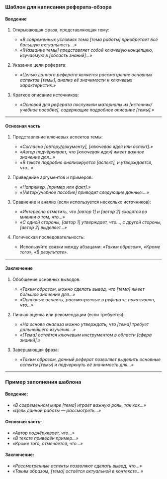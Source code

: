 ### **Шаблон для написания реферата-обзора**  

#### **Введение**  
1. Открывающая фраза, представляющая тему:  
   - *«В современных условиях тема [тема работы] приобретает всё большую актуальность...»*  
   - *«[Название темы] представляет собой ключевую концепцию, изучаемую в [область знаний]...»*  

2. Указание цели реферата:  
   - *«Целью данного реферата является рассмотрение основных аспектов [темы], анализ её значимости и ключевых характеристик.»*  

3. Краткое описание источников:  
   - *«Основой для реферата послужили материалы из [источник/учебное пособие], содержащие подробное описание [темы].»*  

---

#### **Основная часть**  
1. Представление ключевых аспектов темы:  
   - *«Согласно [автору/документу], [ключевая идея или аспект].»*  
   - *«Автор подчёркивает, что [ключевая идея] имеет важное значение для...»*  
   - *«В тексте подробно анализируется [аспект], и утверждается, что...»*  

2. Приведение аргументов и примеров:  
   - *«Например, [пример или факт].»*  
   - *«[Автор/учебное пособие] приводит следующие данные:...»*  

3. Сравнение и анализ (если используется несколько источников):  
   - *«Интересно отметить, что [автор 1] и [автор 2] сходятся во мнении о том, что...»*  
   - *«С одной стороны, [автор 1] утверждает, что..., с другой стороны, [автор 2] выделяет...»*  

4. Логическая последовательность:  
   - Используйте связки между абзацами: *«Таким образом», «Кроме того», «В результате».*  

---

#### **Заключение**  
1. Обобщение основных выводов:  
   - *«Таким образом, можно сделать вывод, что [тема] имеет большое значение для...»*  
   - *«Основные аспекты, рассмотренные в реферате, показывают, что...»*  

2. Личная оценка или рекомендации (если требуется):  
   - *«На основе анализа можно утверждать, что [тема] требует дальнейшего изучения...»*  
   - *«[Тема] остаётся ключевым инструментом в области [сфера знаний].»*  

3. Завершающая фраза:  
   - *«Таким образом, данный реферат позволяет выделить основные аспекты [темы] и подчеркнуть её значимость для...»*  

---

### **Пример заполнения шаблона**  

#### Введение:  
- *«В современном мире [тема] играет важную роль, так как...»*  
- *«Цель данной работы — рассмотреть...»*  

#### Основная часть:  
- *«Автор подчёркивает, что...»*  
- *«В тексте приведён пример...»*  
- *«Кроме того, отмечается, что...»*  

#### Заключение:  
- *«Рассмотренные аспекты позволяют сделать вывод, что...»*  
- *«Таким образом, [тема] остаётся актуальной в контексте...»*  
